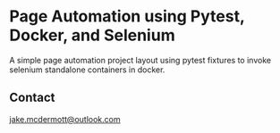 Page Automation using Pytest, Docker, and Selenium
============================================

A simple page automation project layout using pytest fixtures to invoke selenium standalone containers in docker.


Contact
--------------------------------------------
jake.mcdermott@outlook.com